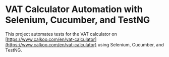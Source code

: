 # VAT Calculator Automation with Selenium, Cucumber, and TestNG

This project automates tests for the VAT calculator on [https://www.calkoo.com/en/vat-calculator](https://www.calkoo.com/en/vat-calculator) using Selenium, Cucumber, and TestNG.
